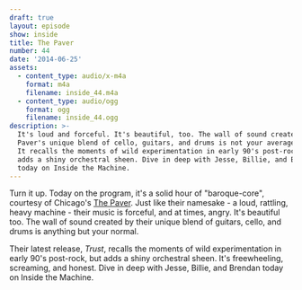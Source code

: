 ```yaml
---
draft: true
layout: episode
show: inside
title: The Paver
number: 44
date: '2014-06-25'
assets:
  - content_type: audio/x-m4a
    format: m4a
    filename: inside_44.m4a
  - content_type: audio/ogg
    format: ogg
    filename: inside_44.ogg
description: >-
  It's loud and forceful. It's beautiful, too. The wall of sound created by The
  Paver's unique blend of cello, guitars, and drums is not your average listen.
  It recalls the moments of wild experimentation in early 90's post-rock but
  adds a shiny orchestral sheen. Dive in deep with Jesse, Billie, and Brendan
  today on Inside the Machine.
---
```

Turn it up. Today on the program, it's a solid hour of "baroque-core", courtesy of Chicago's [The Paver](http://thepaver.com). Just like their namesake - a loud, rattling, heavy machine - their music is forceful, and at times, angry. It's beautiful too. The wall of sound created by their unique blend of guitars, cello, and drums is anything but your normal.

Their latest release, *Trust*, recalls the moments of wild experimentation in early 90's post-rock, but adds a shiny orchestral sheen. It's freewheeling, screaming, and honest. Dive in deep with Jesse, Billie, and Brendan today on Inside the Machine.